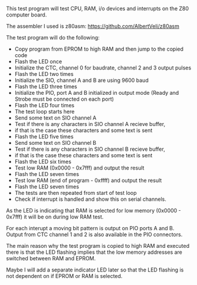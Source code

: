 This test program will test CPU, RAM, i/o devices and interrupts on the Z80 computer board.

The assembler I used is z80asm: https://github.com/AlbertVeli/z80asm

The test program will do the following:
- Copy program from EPROM to high RAM and then jump to the copied code
- Flash the LED once
- Initialize the CTC, channel 0 for baudrate, channel 2 and 3 output pulses
- Flash the LED two times
- Initialize the SIO, channel A and B are using 9600 baud
- Flash the LED three times
- Initialize the PIO, port A and B initialized in output mode (Ready and Strobe must be connected on each port)
- Flash the LED four times
- The test loop starts here
- Send some text on SIO channel A
- Test if there is any characters in SIO channel A recieve buffer,
- if that is the case these characters and some text is sent
- Flash the LED five times
- Send some text on SIO channel B
- Test if there is any characters in SIO channel B recieve buffer,
- if that is the case these characters and some text is sent
- Flash the LED six times
- Test low RAM (0x0000 - 0x7fff) and output the result
- Flash the LED seven times
- Test low RAM (end of program - 0xffff) and output the result
- Flash the LED seven times
- The tests are then repeated from start of test loop
- Check if interrupt is handled and show this on serial channels.

As the LED is indicating that RAM is selected for low memory (0x0000 - 0x7fff)
it will be on during low RAM test.

For each interupt a moving bit pattern is output on PIO ports A and B.
Output from CTC channel 1 and 2 is also available in the PIO connectors.

The main reason why the test program is copied to high RAM and executed
there is that the LED flashing implies that the low memory addresses are
switched between RAM and EPROM.

Maybe I will add a separate indicator LED later so that the LED flashing
is not dependent on if EPROM or RAM is selected.


